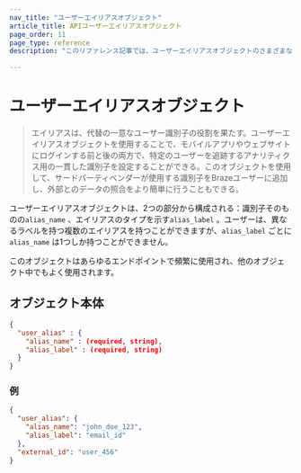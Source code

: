 ```yaml
---
nav_title: "ユーザーエイリアスオブジェクト"
article_title: APIユーザーエイリアスオブジェクト
page_order: 11
page_type: reference
description: "このリファレンス記事では、ユーザーエイリアスオブジェクトのさまざまなコンポーネントについて説明します。"

---
```


# ユーザーエイリアスオブジェクト

> エイリアスは、代替の一意なユーザー識別子の役割を果たす。ユーザーエイリアスオブジェクトを使用することで、モバイルアプリやウェブサイトにログインする前と後の両方で、特定のユーザーを追跡するアナリティクス用の一貫した識別子を設定することができる。このオブジェクトを使用して、サードパーティベンダーが使用する識別子をBrazeユーザーに追加し、外部とのデータの照合をより簡単に行うこともできる。

ユーザーエイリアスオブジェクトは、2つの部分から構成される：識別子そのものの`alias_name` 、エイリアスのタイプを示す`alias_label` 。ユーザーは、異なるラベルを持つ複数のエイリアスを持つことができますが、`alias_label` ごとに `alias_name` は1つしか持つことができません。

このオブジェクトはあらゆるエンドポイントで頻繁に使用され、他のオブジェクト中でもよく使用されます。

## オブジェクト本体

```json
{
  "user_alias" : {
    "alias_name" : (required, string),
    "alias_label" : (required, string)
  }
}
```

### 例

```json
{
  "user_alias": {
    "alias_name": "john_doe_123",
    "alias_label": "email_id"
  },
  "external_id": "user_456"
}
```